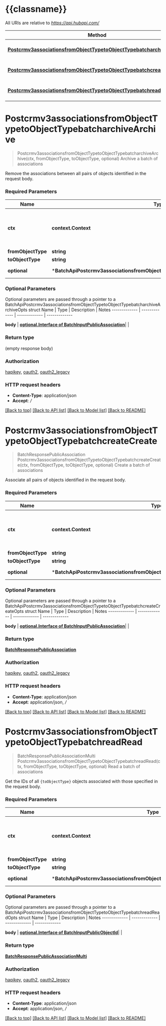 # {{classname}}

All URIs are relative to *https://api.hubapi.com/*

Method | HTTP request | Description
------------- | ------------- | -------------
[**Postcrmv3associationsfromObjectTypetoObjectTypebatcharchiveArchive**](BatchApi.md#Postcrmv3associationsfromObjectTypetoObjectTypebatcharchiveArchive) | **Post** /crm/v3/associations/{fromObjectType}/{toObjectType}/batch/archive | Archive a batch of associations
[**Postcrmv3associationsfromObjectTypetoObjectTypebatchcreateCreate**](BatchApi.md#Postcrmv3associationsfromObjectTypetoObjectTypebatchcreateCreate) | **Post** /crm/v3/associations/{fromObjectType}/{toObjectType}/batch/create | Create a batch of associations
[**Postcrmv3associationsfromObjectTypetoObjectTypebatchreadRead**](BatchApi.md#Postcrmv3associationsfromObjectTypetoObjectTypebatchreadRead) | **Post** /crm/v3/associations/{fromObjectType}/{toObjectType}/batch/read | Read a batch of associations

# **Postcrmv3associationsfromObjectTypetoObjectTypebatcharchiveArchive**
> Postcrmv3associationsfromObjectTypetoObjectTypebatcharchiveArchive(ctx, fromObjectType, toObjectType, optional)
Archive a batch of associations

Remove the associations between all pairs of objects identified in the request body.

### Required Parameters

Name | Type | Description  | Notes
------------- | ------------- | ------------- | -------------
 **ctx** | **context.Context** | context for authentication, logging, cancellation, deadlines, tracing, etc.
  **fromObjectType** | **string**|  | 
  **toObjectType** | **string**|  | 
 **optional** | ***BatchApiPostcrmv3associationsfromObjectTypetoObjectTypebatcharchiveArchiveOpts** | optional parameters | nil if no parameters

### Optional Parameters
Optional parameters are passed through a pointer to a BatchApiPostcrmv3associationsfromObjectTypetoObjectTypebatcharchiveArchiveOpts struct
Name | Type | Description  | Notes
------------- | ------------- | ------------- | -------------


 **body** | [**optional.Interface of BatchInputPublicAssociation**](BatchInputPublicAssociation.md)|  | 

### Return type

 (empty response body)

### Authorization

[hapikey](../README.md#hapikey), [oauth2](../README.md#oauth2), [oauth2_legacy](../README.md#oauth2_legacy)

### HTTP request headers

 - **Content-Type**: application/json
 - **Accept**: */*

[[Back to top]](#) [[Back to API list]](../README.md#documentation-for-api-endpoints) [[Back to Model list]](../README.md#documentation-for-models) [[Back to README]](../README.md)

# **Postcrmv3associationsfromObjectTypetoObjectTypebatchcreateCreate**
> BatchResponsePublicAssociation Postcrmv3associationsfromObjectTypetoObjectTypebatchcreateCreate(ctx, fromObjectType, toObjectType, optional)
Create a batch of associations

Associate all pairs of objects identified in the request body.

### Required Parameters

Name | Type | Description  | Notes
------------- | ------------- | ------------- | -------------
 **ctx** | **context.Context** | context for authentication, logging, cancellation, deadlines, tracing, etc.
  **fromObjectType** | **string**|  | 
  **toObjectType** | **string**|  | 
 **optional** | ***BatchApiPostcrmv3associationsfromObjectTypetoObjectTypebatchcreateCreateOpts** | optional parameters | nil if no parameters

### Optional Parameters
Optional parameters are passed through a pointer to a BatchApiPostcrmv3associationsfromObjectTypetoObjectTypebatchcreateCreateOpts struct
Name | Type | Description  | Notes
------------- | ------------- | ------------- | -------------


 **body** | [**optional.Interface of BatchInputPublicAssociation**](BatchInputPublicAssociation.md)|  | 

### Return type

[**BatchResponsePublicAssociation**](BatchResponsePublicAssociation.md)

### Authorization

[hapikey](../README.md#hapikey), [oauth2](../README.md#oauth2), [oauth2_legacy](../README.md#oauth2_legacy)

### HTTP request headers

 - **Content-Type**: application/json
 - **Accept**: application/json, */*

[[Back to top]](#) [[Back to API list]](../README.md#documentation-for-api-endpoints) [[Back to Model list]](../README.md#documentation-for-models) [[Back to README]](../README.md)

# **Postcrmv3associationsfromObjectTypetoObjectTypebatchreadRead**
> BatchResponsePublicAssociationMulti Postcrmv3associationsfromObjectTypetoObjectTypebatchreadRead(ctx, fromObjectType, toObjectType, optional)
Read a batch of associations

Get the IDs of all `{toObjectType}` objects associated with those specified in the request body.

### Required Parameters

Name | Type | Description  | Notes
------------- | ------------- | ------------- | -------------
 **ctx** | **context.Context** | context for authentication, logging, cancellation, deadlines, tracing, etc.
  **fromObjectType** | **string**|  | 
  **toObjectType** | **string**|  | 
 **optional** | ***BatchApiPostcrmv3associationsfromObjectTypetoObjectTypebatchreadReadOpts** | optional parameters | nil if no parameters

### Optional Parameters
Optional parameters are passed through a pointer to a BatchApiPostcrmv3associationsfromObjectTypetoObjectTypebatchreadReadOpts struct
Name | Type | Description  | Notes
------------- | ------------- | ------------- | -------------


 **body** | [**optional.Interface of BatchInputPublicObjectId**](BatchInputPublicObjectId.md)|  | 

### Return type

[**BatchResponsePublicAssociationMulti**](BatchResponsePublicAssociationMulti.md)

### Authorization

[hapikey](../README.md#hapikey), [oauth2](../README.md#oauth2), [oauth2_legacy](../README.md#oauth2_legacy)

### HTTP request headers

 - **Content-Type**: application/json
 - **Accept**: application/json, */*

[[Back to top]](#) [[Back to API list]](../README.md#documentation-for-api-endpoints) [[Back to Model list]](../README.md#documentation-for-models) [[Back to README]](../README.md)

